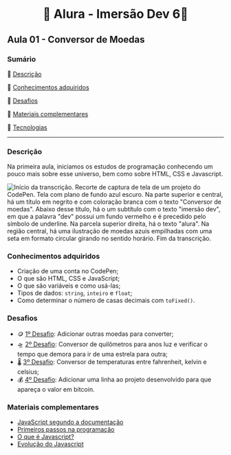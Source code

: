 <h1 align="center"> 🤿 Alura - Imersão Dev 6🤿 </h1>

<h2>Aula 01 - Conversor de Moedas</h2>

### Sumário 

:small_blue_diamond: [Descrição](#descrição)

:small_blue_diamond: [Conhecimentos adquiridos](#conhecimentos-adquiridos)

:small_blue_diamond: [Desafios](#desafios)

:small_blue_diamond: [Materiais complementares](#materiais-complementares)

:small_blue_diamond: [Tecnologias](#tecnologias)

---
### Descrição
Na primeira aula, iniciamos os estudos de programação conhecendo um pouco mais sobre esse universo, bem como sobre HTML, CSS e Javascript.

<img src='https://i.imgur.com/ewGBstG.png' alt='Início da transcrição. Recorte de captura de tela de um projeto do CodePen. Tela com plano de fundo azul escuro. Na parte superior e central, há um título em negrito e com coloração branca com o texto "Conversor de moedas". Abaixo desse título, há o um subtítulo com o texto "imersão dev", em que a palavra "dev" possui um fundo vermelho e é precedido pelo símbolo de underline. Na parcela superior direita, há o texto "alura". Na região central, há uma ilustração de moedas azuis empilhadas com uma seta em formato circular girando no sentido horário. Fim da transcrição.'>

### Conhecimentos adquiridos
- Criação de uma conta no CodePen;
- O que são HTML, CSS e JavaScript;
- O que são variáveis e como usá-las;
- Tipos de dados: `string`, `inteiro` e `float`;
- Como determinar o número de casas decimais com `toFixed()`.

### Desafios
- 🪙 [1º Desafio](https://github.com/strawndri/imersao-dev-6/tree/aula-1/desafio-1): Adicionar outras moedas para converter;
- 🛸 [2º Desafio](https://github.com/strawndri/imersao-dev-6/tree/aula-1/desafio-2): Conversor de quilômetros para anos luz e verificar o tempo que demora para ir de uma estrela para outra;
- 🌡️ [3º Desafio](https://github.com/strawndri/imersao-dev-6/tree/aula-1/desafio-3): Conversor de temperaturas entre fahrenheit, kelvin e celsius;
- 💰 [4º Desafio](https://github.com/strawndri/imersao-dev-6/tree/aula-1/desafio-4): Adicionar uma linha ao projeto desenvolvido para que apareça o valor em bitcoin.

### Materiais complementares
- [JavaScript segundo a documentação](https://developer.mozilla.org/pt-BR/docs/Web/JavaScript)
- [Primeiros passos na programação](https://hipsters.tech/primeiros-passos-na-programacao-a-imersao-dev-hipsters-ponto-tech-243/)
- [O que é Javascript?](https://www.youtube.com/watch?v=NaVSbnnV75Q)
- [Evolução do Javascript](https://www.youtube.com/watch?v=Bmw_6oOvO3s)
